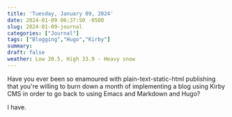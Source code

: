 ```yaml
---
title: 'Tuesday, January 09, 2024'
date: 2024-01-09 06:37:50 -0500
slug: 2024-01-09-journal
categories: ["Journal"]
tags: ["Blogging","Hugo","Kirby"]
summary: 
draft: false
weather: Low 30.5, High 33.9 - Heavy snow
---
```


Have you ever been so enamoured with plain-text-static-html publishing that you're willing to burn down a month of implementing a blog using Kirby CMS in order to go back to using Emacs and Markdown and Hugo?

I have.
